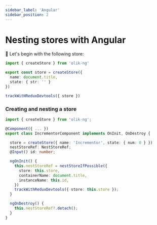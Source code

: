 ```yaml
---
sidebar_label: 'Angular'
sidebar_position: 2
---
```


# Nesting stores with Angular

🥚 Let's begin with the following store:

```ts
import { createStore } from 'olik-ng'

export const store = createStore({
  name: document.title,
  state: { str: '' }
})

trackWitHReduxDevtools({ store })
```

### **Creating** and nesting a store
```ts 
import { createStore } from 'olik-ng';

@Component({ ... })
export class IncrementorComponent implements OnInit, OnDestroy {

  store = createStore({ name: 'Incrementor', state: { num: 0 } })
  nestStoreRef: NestStoreRef;
  @Input() id: number;

  ngOnInit() {
    this.nestStoreRef = nestStoreIfPossible({
      store: this.store,
      containerName: document.title,
      instanceName: this.id,
    })
    trackWithReduxDevtools({ store: this.store });
  }

  ngOnDestroy() {
    this.nestStoreRef?.detach();
  }
}
```
